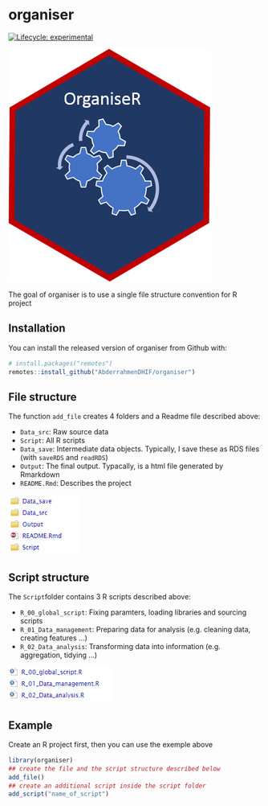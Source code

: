 
<!-- README.md is generated from README.Rmd. Please edit that file -->
organiser
=========

<!-- badges: start -->
[![Lifecycle: experimental](https://img.shields.io/badge/lifecycle-experimental-orange.svg)](https://www.tidyverse.org/lifecycle/#experimental) <!-- badges: end -->

![sticker](inst/figures/organiseR.png)

The goal of organiser is to use a single file structure convention for R project

Installation
------------

You can install the released version of organiser from Github with:

``` r
# install.packages("remotes")
remotes::install_github("AbderrahmenDHIF/organiser")
```

File structure
--------------

The function `add_file` creates 4 folders and a Readme file described above:

-   `Data_src`: Raw source data
-   `Script`: All R scripts
-   `Data_save`: Intermediate data objects. Typically, I save these as RDS files (with `saveRDS` and `readRDS`)
-   `Output`: The final output. Typacally, is a html file generated by Rmarkdown
-   `README.Rmd`: Describes the project

![file](inst/figures/filestr.PNG)

Script structure
----------------

The `Script`folder contains 3 R scripts described above:

-   `R_00_global_script`: Fixing paramters, loading libraries and sourcing scripts
-   `R_01_Data_management`: Preparing data for analysis (e.g. cleaning data, creating features ...)
-   `R_02_Data_analysis`: Transforming data into information (e.g. aggregation, tidying ...)

![scripte](inst/figures/scriptstr.PNG)

Example
-------

Create an R project first, then you can use the exemple above

``` r
library(organiser)
## create the file and the script structure described below
add_file()
## create an additional script inside the script folder
add_script("name_of_script")
```
